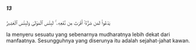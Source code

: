 ##### 13

<span class="ayah">يَدْعُوا۟ لَمَن ضَرُّهُۥٓ أَقْرَبُ مِن نَّفْعِهِۦ ۚ لَبِئْسَ ٱلْمَوْلَىٰ وَلَبِئْسَ ٱلْعَشِيرُ</span>

<span class="ayah_translation">Ia menyeru sesuatu yang sebenarnya mudharatnya lebih dekat dari manfaatnya. Sesungguhnya yang diserunya itu adalah sejahat-jahat kawan.</span>
